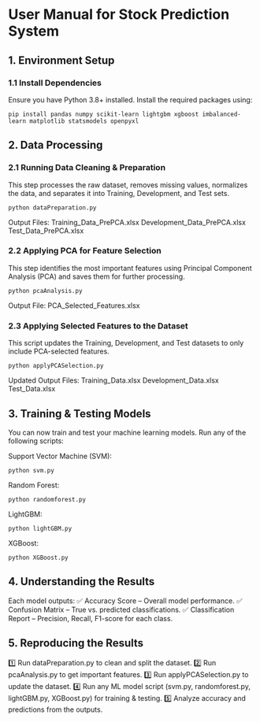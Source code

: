 # User Manual for Stock Prediction System
## 1. Environment Setup
### 1.1 Install Dependencies
Ensure you have Python 3.8+ installed. Install the required packages using:

```
pip install pandas numpy scikit-learn lightgbm xgboost imbalanced-learn matplotlib statsmodels openpyxl
```

## 2. Data Processing
### 2.1 Running Data Cleaning & Preparation
This step processes the raw dataset, removes missing values, normalizes the data, and separates it into Training, Development, and Test sets.

```
python dataPreparation.py
```
Output Files:
Training_Data_PrePCA.xlsx
Development_Data_PrePCA.xlsx
Test_Data_PrePCA.xlsx

### 2.2 Applying PCA for Feature Selection
This step identifies the most important features using Principal Component Analysis (PCA) and saves them for further processing.

```
python pcaAnalysis.py
```
Output File:
PCA_Selected_Features.xlsx

### 2.3 Applying Selected Features to the Dataset
This script updates the Training, Development, and Test datasets to only include PCA-selected features.

```
python applyPCASelection.py
```
Updated Output Files:
Training_Data.xlsx
Development_Data.xlsx
Test_Data.xlsx

## 3. Training & Testing Models
You can now train and test your machine learning models. Run any of the following scripts:

Support Vector Machine (SVM):
```
python svm.py
```
Random Forest:
```
python randomforest.py
```
LightGBM:
```
python lightGBM.py
```
XGBoost:
```
python XGBoost.py
```

## 4. Understanding the Results
Each model outputs:
✅ Accuracy Score – Overall model performance.
✅ Confusion Matrix – True vs. predicted classifications.
✅ Classification Report – Precision, Recall, F1-score for each class.

## 5. Reproducing the Results
1️⃣ Run dataPreparation.py to clean and split the dataset.
2️⃣ Run pcaAnalysis.py to get important features.
3️⃣ Run applyPCASelection.py to update the dataset.
4️⃣ Run any ML model script (svm.py, randomforest.py, lightGBM.py, XGBoost.py) for training & testing.
5️⃣ Analyze accuracy and predictions from the outputs.
